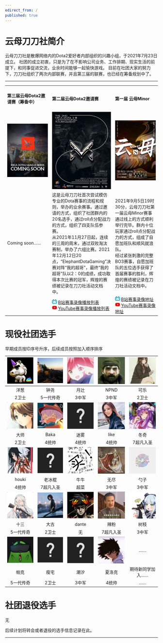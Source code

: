 ```yaml
---
edirect_from: /
published: true
---
```


# 云母刀刀社简介

云母刀刀社是散爆网络内的Dota2爱好者内部组织的兴趣小组，于2021年7月23日成立。
社团的成立初衷，只是为了在不影响公司业务、工作排期、现实生活的前提下，和同事促进交流，业余时间能够一起愉快游戏。
目前在社团大家的努力下，刀刀社组织了两次内部联赛，并且第三届的联赛，也已经在筹备规划中了。
<hr> 
<table width="100%" border="0" cellspacing="1" cellpadding="1" align="center">
  <tr>
    <td width="33%" ><h4>第三届云母Dota2邀请赛（筹备中）</h4></td>
    <td width="33%"><h4>第二届云母Dota2邀请赛</h4></td>
    <td width="33%"><h4>第一届 云母Minor</h4></td>
  </tr>
  <tr>    
    <td align="center"><img src="./img/inpost/202107/main_page/%E4%BA%91%E6%AF%8DDOTA2%E9%82%80%E8%AF%B7%E8%B5%9B%E5%BF%AB%E6%9D%A5%E4%BA%86.jpg"></td>
    <td align="center"><img src="./img/inpost/202107/main_page/%E4%BA%91%E6%AF%8DDOTA2%E9%82%80%E8%AF%B7%E8%B5%9B.jpg"></td>
    <td align="center"><img src="./img/inpost/202107/main_page/%E4%BA%91%E6%AF%8DMINOR.jpg"> </td>
  </tr> 
  <tr>
    <td>Coming soon……</td>
    <td>这是云母刀刀社首次尝试模仿专业的Dota赛事的流程和规则，举办的业余赛事。通过邀请的方式，组织了社团群内的20名选手，通过roll点分配战力的方式，组织了四支队伍参赛。<br>从2021年11月27日起，连续的三周的周末，通过双败淘汰赛制，举办了六组比赛。2021年12月12日20点，“ElephantDotaGaming”决赛对阵“我的超哥”，最终“我的超哥”队以2：0的成绩，成功取得本次比赛的冠军，辉煌的赛绩被记录在刀刀社活动文档中。</td>
    <td>2021年9月5日19时30分，云母刀刀社第一届云母Minor赛事通过线上的方式顺利举行完毕。群内十位玩家通过roll点分配战力的方式，组成了自愿加班队和顺风就浪队。<br>经过紧张刺激的完整BO3赛事，自愿加班队的五位选手获得了首届赛事的胜利，辉煌的赛绩被记录在刀刀社活动文档中。</td>
  </tr>
  <tr>
    <td></td>
    <td>
    <img src="./img/inpost/202107/main_page/bilibilifavicon.jpg">
    <a href="https://www.bilibili.com/medialist/play/1331609?from=space&business=space_series&business_id=714746">B站赛事录像播放列表</a><br>
    <img src="./img/inpost/202107/main_page/youtubefavicon.jpg">
    <a href="https://www.youtube.com/watch?v=-kUK38RsHQo&list=PLHDmdJSAdxtxknSZcIe4EZMmhGmbZ4kOV&ab_channel=%E7%B2%89%E7%89%9B">YouTube赛事录像播放列表</a>
    </td>
    <td>
    <img src="./img/inpost/202107/main_page/bilibilifavicon.jpg">
    <a href="https://www.bilibili.com/video/BV1Vv411P7EX">B站赛事录像地址</a><br>
    <img src="./img/inpost/202107/main_page/youtubefavicon.jpg">
    <a href="https://www.youtube.com/watch?v=jl7DksYicIs&t=6103s&ab_channel=%E7%B2%89%E7%89%9B">YouTube赛事录像地址</a>
    </td>
  </tr>
</table>


# 现役社团选手

早期成员按ID序号升序，后续成员按照加入顺序排序

| ![img](./img/inpost/202107/main_page/dead4f5f31b0e03b709d5bee3b1ac11d6e4d3889_full.jpg) | ![img](./img/inpost/202107/main_page/a7d57f09869fe9855eab555557b2299ac4db7821_full.jpg) | ![img](./img/inpost/202107/main_page/08483eb75214a74f759a9221c5836b9e758489d0_full.jpg) | ![img](./img/inpost/202107/main_page/4978949cde16178fcd8efd2a7bea30b2dc57ef65_full.jpg) | ![img](./img/inpost/202107/main_page/054588612c1995ad6862ac4077e748b8f91adec4_full.jpg) |
| :----------------------------------------------------------: | :----------------------------------------------------------: | :----------------------------------------------------------: | :----------------------------------------------------------: | :----------------------------------------------------------: |
|                             洋葱                             |                             钟尧                             |                             月辻                             |                             NPND                             |                             可乐                             |
|                            2卫士                             |                          5一代传奇                           |                            3中军                             |                            3中军                             |                            2卫士                             |
| ![img](./img/inpost/202107/main_page/b0e968220c49586e5f1404b8d8225627aa2227ef_full.jpg) | ![img](./img/inpost/202107/main_page/73cf9b7503b9a7b59b9e0e84ed78dcdda56aedbc_full.jpg) | ![img](./img/inpost/202107/main_page/fef49e7fa7e1997310d705b2a6158ff8dc1cdfeb_full-16400993249929.jpg) | ![img](./img/inpost/202107/main_page/dc46ded6493d8e646ab50a8379f57db3b12c3fd7_full.jpg) | ![img](./img/inpost/202107/main_page/e95e5db55a957b9f4cd614e6719cdde6189179b1_full.jpg) |
|                             大师                             |                             Baka                             |                             迷雾                             |                             like                             |                             冬奇                             |
|                            2卫士                             |                            4统帅                             |                            4统帅                             |                            4统帅                             |                          7超凡入圣                           |
| ![img](./img/inpost/202107/main_page/9c5956c5381db45008582ac29c28591de4b801db_full.jpg) | ![img](./img/inpost/202107/main_page/fef49e7fa7e1997310d705b2a6158ff8dc1cdfeb_full-164009944591218.jpg) | ![img](./img/inpost/202107/main_page/a913a403ae10d5a670252096d76d145e0d6e7958_full.jpg) | ![img](./img/inpost/202107/main_page/aa5a2de307eecbb45f911252e2ca7884b048e0af_full.jpg) | ![img](./img/inpost/202107/main_page/86ef5bd299c9069cb71823556d7cc4df95cba8e3_full.jpg) |
|                            houki                             |                            老冰棍                            |                             牛牛                             |                             无尽                             |                             勺子                             |
|                            4统帅                             |                          7超凡入圣                           |                             超菜                             |                            3中军                             |                            3中军                             |
| ![img](./img/inpost/202107/main_page/45cfd38cfa53817492f405ec3fd3cdbc2a2896b5_full.jpg) | ![img](./img/inpost/202107/main_page/299b165428168642c4c805978b6b0bbaf85d3414_full.jpg) | ![img](./img/inpost/202107/main_page/33d34be0ff75791aa9cd268b6cf4386e8102af1f.jpg) | ![img](./img/inpost/202107/main_page/80a438be1d6366836966a1a2eed5b1564098b72e_full.jpg) | ![img](./img/inpost/202107/main_page/ebb8a114243d0dc50596cbd3ee99f289617c2317_full.jpg) |
|                             十三                             |                             大古                             |                            dante                             |                             辣粉                             |                             树枝                             |
|                          5一代传奇                           |                            2卫士                             |                              无                              |                          7超凡入圣                           |                            3中军                             |
| ![img](./img/inpost/202107/main_page/4e0f9df2a984e2208844614afdfb59c8f903b7a6.jpg) | ![img](./img/inpost/202107/main_page/fef49e7fa7e1997310d705b2a6158ff8dc1cdfeb_full.jpg) | ![img](./img/inpost/202107/main_page/fef49e7fa7e1997310d705b2a6158ff8dc1cdfeb_full-164009959254826.jpg) | ![img](./img/inpost/202107/main_page/2d2fce562131b51ec05f22b3cc75d4901acd73f6_full.jpg) |                              ……                              |
|                             帕克                             |                             瘦宅                             |                             潮汐                             |                            夏洛克                            |                       期待新同学加入……                       |
|                          5一代传奇                           |                            2卫士                             |                            3中军                             |                            4统帅                             |                              ……                              |

# 社团退役选手

无

后续计划将转会或者退役的选手信息记录在此。

<hr>
